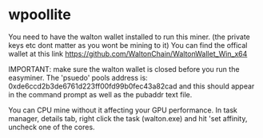 # wpoollite

You need to have the walton wallet installed to run this miner. (the private keys etc dont matter as you wont be mining to it)
You can find the offical wallet at this link https://github.com/WaltonChain/WaltonWallet_Win_x64

IMPORTANT: make sure the walton wallet is closed before you run the easyminer. The 'psuedo' pools address is:
0xde6ccd2b3de6761d223ff00fd99b0fec43a82cad and this should appear in the command prompt as well as the pubaddr text file.

You can CPU mine without it affecting your GPU performance. In task manager, details tab, right click the task (walton.exe)
and hit 'set affinity, uncheck one of the cores.
